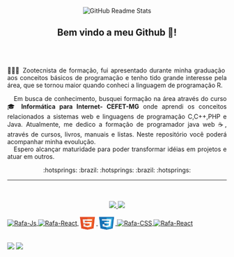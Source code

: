 <p align="center">
 <img src="https://onedrive.live.com/embed?resid=5A8C01FCD0DA3B20%2136677&authkey=%21AGbOLyw8rwA4gV8&width=640&height=640" width="440" height="440" alt="GitHub Readme Stats" />
 <h2 align="center">Bem vindo a meu Github 👋!</h2>
</p>
<br>
<br>
<div style='text-align: justify;'>
 <p style='text-align: justify;'>
🧑🏾‍💻 Zootecnista de formação, fui apresentado durante minha graduação aos conceitos básicos de programação e tenho tido grande interesse  pela área, que se tornou maior quando conheci a linguagem de programação R.
 
  </p>
 <p style='text-align: justify;'>
 &nbsp;&nbsp;&nbsp;Em busca de conhecimento, busquei formação na área através do curso 🎓 <b>Informática para Internet- CEFET-MG</b> onde aprendi os conceitos relacionados a sistemas web e linguagens de programação C,C++,PHP e Java.
 Atualmente, me dedico a formação de programador java web ☕, através de cursos,&nbsp;livros, manuais e listas. Neste repositório você poderá acompanhar minha evoulução.<br>
 &nbsp;&nbsp;&nbsp;Espero alcançar maturidade para poder transformar idéias em projetos e atuar em outros. </p>
 </div>
<p align="center">
 :hotsprings: :brazil: :hotsprings: :brazil: :hotsprings:
</p>
<hr>
<br><br>
<div align="center">
  <a href="https://github.com/Fernando-Souza">
  <img height="160em" src="https://github-readme-stats.vercel.app/api?username=Fernando-Souza&show_icons=true&theme=merko&include_all_commits=true&count_private=true"/>
  <img height="160em" src="https://github-readme-stats.vercel.app/api/top-langs/?username=Fernando-Souza&layout=compact&langs_count=7&theme=merko"/>
</div>
<div style="display: inline_block"><br>
  <img align="center" alt="Rafa-Js" height="30" width="40" src="https://cdn.jsdelivr.net/gh/devicons/devicon/icons/java/java-original-wordmark.svg" />
  <img align="center" alt="Rafa-React" height="30" width="40" src="https://cdn.jsdelivr.net/gh/devicons/devicon/icons/javascript/javascript-original.svg"/>
  <img align="center" alt="Rafa-HTML" height="30" width="40" src="https://raw.githubusercontent.com/devicons/devicon/master/icons/html5/html5-original.svg">
  <img align="center" alt="Rafa-CSS" height="30" width="40" src="https://raw.githubusercontent.com/devicons/devicon/master/icons/css3/css3-original.svg">
  <img align="center" alt="Rafa-CSS" height="30" width="40" src="https://cdn.jsdelivr.net/gh/devicons/devicon/icons/r/r-original.svg" />
  <img align="center" alt="Rafa-React" height="30" width="40" src="https://cdn.jsdelivr.net/gh/devicons/devicon/icons/postgresql/postgresql-original.svg" />
</div>
  
  ##
 
<div> 
<a href="https://tinyurl.com/5y9uh8rv" target="_blank"><img src="https://img.shields.io/badge/WhatsApp-25D366?style=for-the-badge&logo=whatsapp&logoColor=white" target="_blank"></a> 
<a href="https://www.linkedin.com/in/fernandosouza-79726a11b" target="_blank"><img src="https://img.shields.io/badge/-LinkedIn-%230077B5?style=for-the-badge&logo=linkedin&logoColor=white" target="_blank"></a> 
</div>
